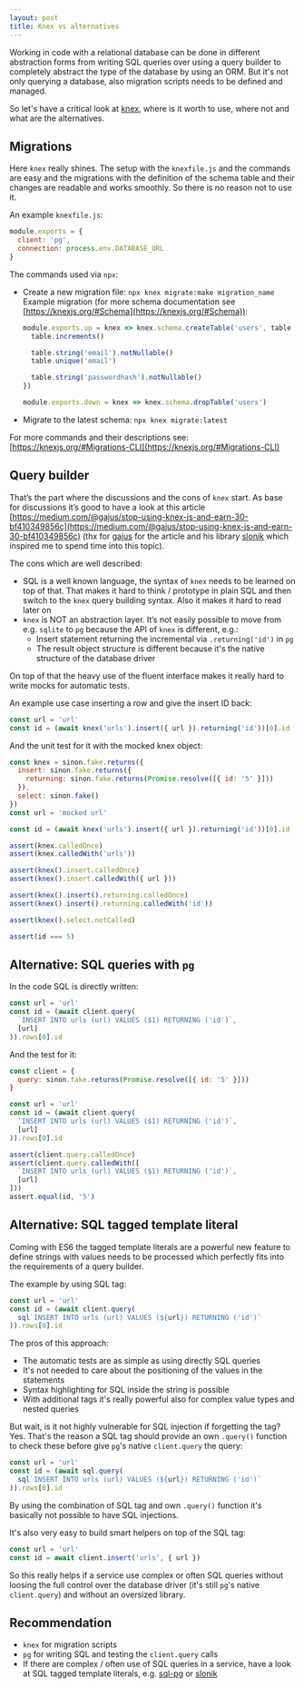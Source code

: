 ```yaml
---
layout: post
title: Knex vs alternatives
---
```


Working in code with a relational database can be done in different abstraction forms from writing SQL queries over using a query builder to completely abstract the type of the database by using an ORM.
But it's not only querying a database, also migration scripts needs to be defined and managed.

So let's have a critical look at [knex](https://knexjs.org/), where is it worth to use, where not and what are the alternatives.
<!--more-->

## Migrations

Here `knex` really shines. The setup with the `knexfile.js` and the commands are easy and the migrations with the definition of the schema table and their changes are readable and works smoothly. So there is no reason not to use it.

An example `knexfile.js`:
```javascript
module.exports = {
  client: 'pg',
  connection: process.env.DATABASE_URL
}
```

The commands used via `npx`:
* Create a new migration file: `npx knex migrate:make migration_name`
  Example migration (for more schema documentation see [https://knexjs.org/#Schema](https://knexjs.org/#Schema)):
  ```javascript
  module.exports.up = knex => knex.schema.createTable('users', table => {
    table.increments()

    table.string('email').notNullable()
    table.unique('email')

    table.string('passwordhash').notNullable()
  })

  module.exports.down = knex => knex.schema.dropTable('users')
  ```
* Migrate to the latest schema: `npx knex migrate:latest`

For more commands and their descriptions see: [https://knexjs.org/#Migrations-CLI](https://knexjs.org/#Migrations-CLI)

## Query builder

That’s the part where the discussions and the cons of `knex` start. As base for discussions it’s good to have a look at this article [https://medium.com/@gajus/stop-using-knex-js-and-earn-30-bf410349856c](https://medium.com/@gajus/stop-using-knex-js-and-earn-30-bf410349856c) (thx for [gajus](https://github.com/gajus) for the article and his library [slonik](https://www.npmjs.com/package/slonik) which inspired me to spend time into this topic).

The cons which are well described:
* SQL is a well known language, the syntax of `knex` needs to be learned on top of that. That makes it hard to think / prototype in plain SQL and then switch to the `knex` query building syntax. Also it makes it hard to read later on
* `knex` is NOT an abstraction layer. It’s not easily possible to move from e.g. `sqlite` to `pg` because the API of `knex` is different, e.g.:
  * Insert statement returning the incremental via `.returning('id')` in `pg`
  * The result object structure is different because it's the native structure of the database driver

On top of that the heavy use of the fluent interface makes it really hard to write mocks for automatic tests.

An example use case inserting a row and give the insert ID back:
```javascript
const url = 'url'
const id = (await knex('urls').insert({ url }).returning('id'))[0].id
```

And the unit test for it with the mocked knex object:
```javascript
const knex = sinon.fake.returns({
  insert: sinon.fake.returns({
    returning: sinon.fake.returns(Promise.resolve([{ id: '5' }]))
  }),
  select: sinon.fake()
})
const url = 'mocked url'

const id = (await knex('urls').insert({ url }).returning('id'))[0].id

assert(knex.calledOnce)
assert(knex.calledWith('urls'))

assert(knex().insert.calledOnce)
assert(knex().insert.calledWith({ url }))

assert(knex().insert().returning.calledOnce)
assert(knex().insert().returning.calledWith('id'))

assert(knex().select.notCalled)

assert(id === 5)
```

## Alternative: SQL queries with `pg`

In the code SQL is directly written:
```javascript
const url = 'url'
const id = (await client.query(
  `INSERT INTO urls (url) VALUES ($1) RETURNING ('id')`,
  [url]
)).rows[0].id
```

And the test for it:
```javascript
const client = {
  query: sinon.fake.returns(Promise.resolve([{ id: '5' }]))
}   

const url = 'url'
const id = (await client.query(
  `INSERT INTO urls (url) VALUES ($1) RETURNING ('id')`,
  [url]
)).rows[0].id

assert(client.query.calledOnce)
assert(client.query.calledWith([
  `INSERT INTO urls (url) VALUES ($1) RETURNING ('id')`,
  [url]
]))
assert.equal(id, '5')
```

## Alternative: SQL tagged template literal

Coming with ES6 the tagged template literals are a powerful new feature to define strings with values needs to be processed which perfectly fits into the requirements of a query builder.

The example by using SQL tag:
```javascript
const url = 'url'
const id = (await client.query(
  sql`INSERT INTO urls (url) VALUES (${url}) RETURNING ('id')`
)).rows[0].id
```

The pros of this approach:
* The automatic tests are as simple as using directly SQL queries
* It's not needed to care about the positioning of the values in the statements
* Syntax highlighting for SQL inside the string is possible
* With additional tags it's really powerful also for complex value types and nested queries

But wait, is it not highly vulnerable for SQL injection if forgetting the tag?
Yes. That's the reason a SQL tag should provide an own `.query()` function to check these before give `pg`'s native `client.query` the query:
```javascript
const url = 'url'
const id = (await sql.query(
  sql`INSERT INTO urls (url) VALUES (${url}) RETURNING ('id')`
)).rows[0].id
```

By using the combination of SQL tag and own `.query()` function it's basically not possible to have SQL injections.

It's also very easy to build smart helpers on top of the SQL tag:

```javascript
const url = 'url'
const id = await client.insert('urls', { url })
```

So this really helps if a service use complex or often SQL queries without loosing the full control over the database driver (it's still `pg`'s native `client.query`) and without an oversized library.

## Recommendation

* `knex` for migration scripts
* `pg` for writing SQL and testing the `client.query` calls
* If there are complex / often use of SQL queries in a service, have a look at SQL tagged template literals, e.g. [sql-pg](https://www.npmjs.com/package/sql-pg) or [slonik](https://www.npmjs.com/package/slonik)
